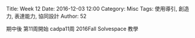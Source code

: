 Title: Week 12
Date: 2016-12-03 12:00
Category: Misc
Tags: 使用導引, 創造力, 表達能力, 協同設計
Author: 52

<p>期中後 第11周開始 cadpa11周 2016Fall Solvespace 教學 <p>

